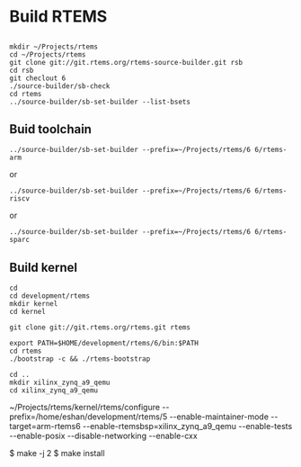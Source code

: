 # Build RTEMS

## 

    mkdir ~/Projects/rtems
    cd ~/Projects/rtems
    git clone git://git.rtems.org/rtems-source-builder.git rsb
    cd rsb
    git checlout 6
    ./source-builder/sb-check
    cd rtems
    ../source-builder/sb-set-builder --list-bsets

## Buid toolchain

    ../source-builder/sb-set-builder --prefix=~/Projects/rtems/6 6/rtems-arm
    
or

    ../source-builder/sb-set-builder --prefix=~/Projects/rtems/6 6/rtems-riscv
    
or

    ../source-builder/sb-set-builder --prefix=~/Projects/rtems/6 6/rtems-sparc

## Build kernel

    cd
    cd development/rtems
    mkdir kernel
    cd kernel

    git clone git://git.rtems.org/rtems.git rtems

    export PATH=$HOME/development/rtems/6/bin:$PATH 
    cd rtems
    ./bootstrap -c && ./rtems-bootstrap

    cd ..
    mkdir xilinx_zynq_a9_qemu
    cd xilinx_zynq_a9_qemu

~/Projects/rtems/kernel/rtems/configure --prefix=/home/eshan/development/rtems/5 --enable-maintainer-mode --target=arm-rtems6 --enable-rtemsbsp=xilinx_zynq_a9_qemu --enable-tests --enable-posix --disable-networking --enable-cxx

$ make -j 2
$ make install
